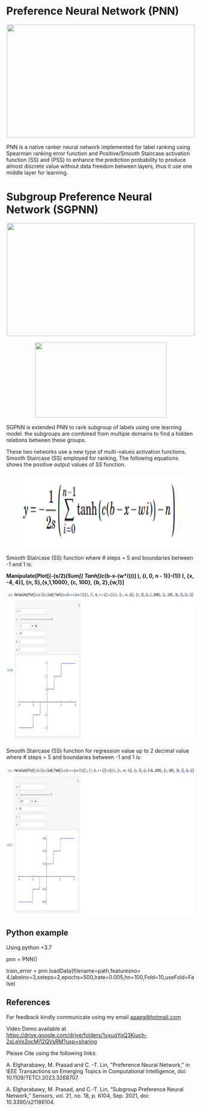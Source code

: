 # Preference Neural Network (PNN)

<p align="center">
<img src="/Images/PNN.png" width="500" height="300">
</p>

PNN is a native ranker neural network implemented for label ranking using Spearman ranking error function and Positive/Smooth Staircase activation function (SS) and (PSS) to enhance the prediction probability to produce almost discrete value without data freedom between layers, thus it use one middle layer for learning.

# Subgroup Preference Neural Network (SGPNN)

<p align="center">
<img src="/Images/MAFN.png" width="500" height="300">
</p>


<p align="center">
<img src="/Images/SGPNN.png" width="350" height="200">
</p>

SGPNN is extended PNN to rank subgroup of labels using one learning model. the subgroups are combined from multiple domains to find a hidden relations between these groups.

These two networks use a new type of multi-values activation functions. Smooth Staircase (SS) employed for ranking, The following equations shows the positive output values of SS function.

<p align="center">
<img src="/Images/eq_ss.png" width="450" height="200">
</p>


Smooth Staircase (SS) function where # steps = 5 and boundaries between -1 and 1  is:

**Manipulate[Plot[(-(s/2)*(Sum[( Tanh[(c*(b-x-(w*i)))] ), {i, 0, n - 1}]-(1)) ), {x, -4, 4}], {n, 5},{s,1,1000}, {c, 100}, {b, 2},{w,1}]**

<p align="center">
<img src="/Images/ss.png" width="850" height="400">
</p>

Smooth Staircase (SS) function for regression value up to 2 decimal value where # steps = 5 and boundaries between -1 and 1  is:

<p align="center">
<img src="/Images/ss_001.png" width="850" height="400">
</p>

## Python example

Using python +3.7

pnn = PNN()

train_error = pnn.loadData(filename=path,featuresno= 4,labelno=3,ssteps=2,epochs=500,lrate=0.005,hn=100,Fold=10,useFold=False)


## References
For feedback kindly communicate using my email aaaeg@hotmail.com

Video Demo available at  https://drive.google.com/drive/folders/1yxuqYoQ3Kiuch-2sLeVe2ocMj12QVsRM?usp=sharing

Please Cite using the following links:

A. Elgharabawy, M. Prasad and C. -T. Lin, "Preference Neural Network," in IEEE Transactions on Emerging Topics in Computational Intelligence, doi: 10.1109/TETCI.2023.3268707.

A. Elgharabawy, M. Prasad, and C.-T. Lin, “Subgroup Preference Neural Network,” Sensors, vol. 21, no. 18, p. 6104, Sep. 2021, doi: 10.3390/s21186104.


